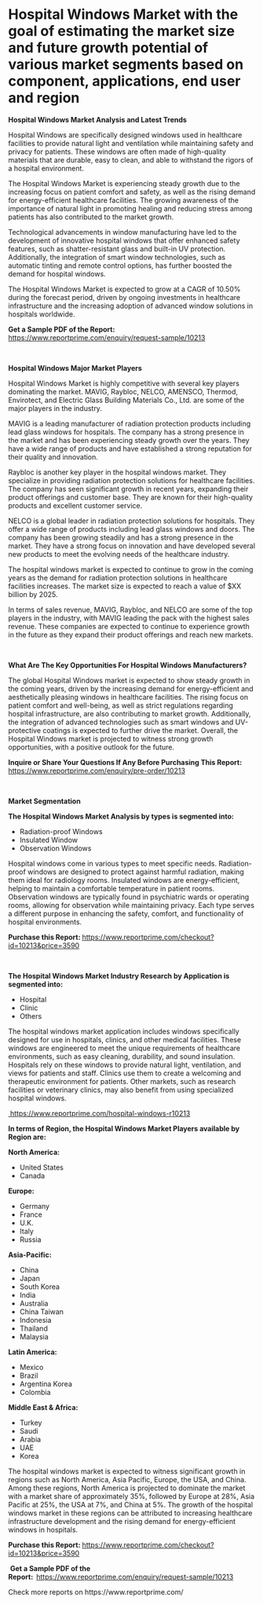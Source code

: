 <p><h1>Hospital Windows Market with the goal of estimating the market size and future growth potential of various market segments based on component, applications, end user and region</h1></p><p><strong>Hospital Windows Market Analysis and Latest Trends</strong></p>
<p><p>Hospital Windows are specifically designed windows used in healthcare facilities to provide natural light and ventilation while maintaining safety and privacy for patients. These windows are often made of high-quality materials that are durable, easy to clean, and able to withstand the rigors of a hospital environment.</p><p>The Hospital Windows Market is experiencing steady growth due to the increasing focus on patient comfort and safety, as well as the rising demand for energy-efficient healthcare facilities. The growing awareness of the importance of natural light in promoting healing and reducing stress among patients has also contributed to the market growth.</p><p>Technological advancements in window manufacturing have led to the development of innovative hospital windows that offer enhanced safety features, such as shatter-resistant glass and built-in UV protection. Additionally, the integration of smart window technologies, such as automatic tinting and remote control options, has further boosted the demand for hospital windows.</p><p>The Hospital Windows Market is expected to grow at a CAGR of 10.50% during the forecast period, driven by ongoing investments in healthcare infrastructure and the increasing adoption of advanced window solutions in hospitals worldwide.</p></p>
<p><strong>Get a Sample PDF of the Report:&nbsp;</strong> <a href="https://www.reportprime.com/enquiry/request-sample/10213">https://www.reportprime.com/enquiry/request-sample/10213</a></p>
<p>&nbsp;</p>
<p><strong>Hospital Windows Major Market Players</strong></p>
<p><p>Hospital Windows Market is highly competitive with several key players dominating the market. MAVIG, Raybloc, NELCO, AMENSCO, Thermod, Envirotect, and Electric Glass Building Materials Co., Ltd. are some of the major players in the industry.</p><p>MAVIG is a leading manufacturer of radiation protection products including lead glass windows for hospitals. The company has a strong presence in the market and has been experiencing steady growth over the years. They have a wide range of products and have established a strong reputation for their quality and innovation.</p><p>Raybloc is another key player in the hospital windows market. They specialize in providing radiation protection solutions for healthcare facilities. The company has seen significant growth in recent years, expanding their product offerings and customer base. They are known for their high-quality products and excellent customer service.</p><p>NELCO is a global leader in radiation protection solutions for hospitals. They offer a wide range of products including lead glass windows and doors. The company has been growing steadily and has a strong presence in the market. They have a strong focus on innovation and have developed several new products to meet the evolving needs of the healthcare industry.</p><p>The hospital windows market is expected to continue to grow in the coming years as the demand for radiation protection solutions in healthcare facilities increases. The market size is expected to reach a value of $XX billion by 2025.</p><p>In terms of sales revenue, MAVIG, Raybloc, and NELCO are some of the top players in the industry, with MAVIG leading the pack with the highest sales revenue. These companies are expected to continue to experience growth in the future as they expand their product offerings and reach new markets.</p></p>
<p>&nbsp;</p>
<p><strong>What Are The Key Opportunities For Hospital Windows Manufacturers?</strong></p>
<p><p>The global Hospital Windows market is expected to show steady growth in the coming years, driven by the increasing demand for energy-efficient and aesthetically pleasing windows in healthcare facilities. The rising focus on patient comfort and well-being, as well as strict regulations regarding hospital infrastructure, are also contributing to market growth. Additionally, the integration of advanced technologies such as smart windows and UV-protective coatings is expected to further drive the market. Overall, the Hospital Windows market is projected to witness strong growth opportunities, with a positive outlook for the future.</p></p>
<p><strong>Inquire or Share Your Questions If Any Before Purchasing This Report:</strong> <a href="https://www.reportprime.com/enquiry/pre-order/10213">https://www.reportprime.com/enquiry/pre-order/10213</a></p>
<p>&nbsp;</p>
<p><strong>Market Segmentation</strong></p>
<p><strong>The Hospital Windows Market Analysis by types is segmented into:</strong></p>
<p><ul><li>Radiation-proof Windows</li><li>Insulated Window</li><li>Observation Windows</li></ul></p>
<p><p>Hospital windows come in various types to meet specific needs. Radiation-proof windows are designed to protect against harmful radiation, making them ideal for radiology rooms. Insulated windows are energy-efficient, helping to maintain a comfortable temperature in patient rooms. Observation windows are typically found in psychiatric wards or operating rooms, allowing for observation while maintaining privacy. Each type serves a different purpose in enhancing the safety, comfort, and functionality of hospital environments.</p></p>
<p><strong>Purchase this Report:&nbsp;</strong><a href="https://www.reportprime.com/checkout?id=10213&price=3590">https://www.reportprime.com/checkout?id=10213&price=3590</a></p>
<p>&nbsp;</p>
<p><strong>The Hospital Windows Market Industry Research by Application is segmented into:</strong></p>
<p><ul><li>Hospital</li><li>Clinic</li><li>Others</li></ul></p>
<p><p>The hospital windows market application includes windows specifically designed for use in hospitals, clinics, and other medical facilities. These windows are engineered to meet the unique requirements of healthcare environments, such as easy cleaning, durability, and sound insulation. Hospitals rely on these windows to provide natural light, ventilation, and views for patients and staff. Clinics use them to create a welcoming and therapeutic environment for patients. Other markets, such as research facilities or veterinary clinics, may also benefit from using specialized hospital windows.</p></p>
<p><a href="https://www.reportprime.com/hospital-windows-r10213">&nbsp;https://www.reportprime.com/hospital-windows-r10213</a></p>
<p><strong>In terms of Region, the Hospital Windows Market Players available by Region are:</strong></p>
<p>
    <p> <strong> North America: </strong>
        <ul>
            <li>United States</li>
            <li>Canada</li>
        </ul>
        </p> 
    <p> <strong> Europe: </strong>
        <ul>
            <li>Germany</li>
            <li>France</li>
            <li>U.K.</li>
            <li>Italy</li>
            <li>Russia</li>
        </ul>
        </p> 
    <p> <strong> Asia-Pacific: </strong>
        <ul>
            <li>China</li>
            <li>Japan</li>
            <li>South Korea</li>
            <li>India</li>
            <li>Australia</li>
            <li>China Taiwan</li>
            <li>Indonesia</li>
            <li>Thailand</li>
            <li>Malaysia</li>
        </ul>
        </p> 
    <p> <strong> Latin America: </strong>
        <ul>
            <li>Mexico</li>
            <li>Brazil</li>
            <li>Argentina Korea</li>
            <li>Colombia</li>
        </ul>
        </p> 
    <p> <strong> Middle East & Africa: </strong>
        <ul>
            <li>Turkey</li>
            <li>Saudi</li>
            <li>Arabia</li>
            <li>UAE</li>
            <li>Korea</li>
        </ul>
    </p>
    </p>
<p><p>The hospital windows market is expected to witness significant growth in regions such as North America, Asia Pacific, Europe, the USA, and China. Among these regions, North America is projected to dominate the market with a market share of approximately 35%, followed by Europe at 28%, Asia Pacific at 25%, the USA at 7%, and China at 5%. The growth of the hospital windows market in these regions can be attributed to increasing healthcare infrastructure development and the rising demand for energy-efficient windows in hospitals.</p></p>
<p><strong>Purchase this Report: </strong><a href="https://www.reportprime.com/checkout?id=10213&price=3590">https://www.reportprime.com/checkout?id=10213&price=3590</a></p>
<p>&nbsp;<strong>Get a Sample PDF of the Report:&nbsp;&nbsp;</strong><a href="https://www.reportprime.com/enquiry/request-sample/10213">https://www.reportprime.com/enquiry/request-sample/10213</a></p>
<p><strong></strong></p>
<p>Check more reports on https://www.reportprime.com/</p>